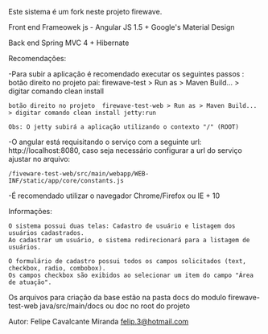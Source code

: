 Este sistema é um fork neste projeto firewave.

Front end
Frameowek js - Angular JS 1.5 + Google's Material Design 

Back end
Spring MVC 4 + Hibernate 

Recomendações:

-Para subir a aplicação é recomendado executar os seguintes passos :
	botão direito no projeto pai: firewave-test > Run as > Maven Build... > digitar comando clean install
	
	botão direito no projeto  firewave-test-web > Run as > Maven Build... > digitar comando clean install jetty:run	

	Obs: O jetty subirá a aplicação utilizando o contexto "/" (ROOT)

-O angular está requisitando o serviço com a seguinte url: http://localhost:8080, caso seja necessário configurar a url do serviço ajustar no arquivo:

	/fiveware-test-web/src/main/webapp/WEB-INF/static/app/core/constants.js

-É recomendado utilizar o navegador Chrome/Firefox ou IE + 10

Informações:

	O sistema possui duas telas: Cadastro de usuário e listagem dos usuários cadastrados.
	Ao cadastrar um usuário, o sistema redirecionará para a listagem de usuários.

	O formulário de cadastro possui todos os campos solicitados (text, checkbox, radio, combobox).
	Os campos checkbox são exibidos ao selecionar um item do campo "Área de atuação".

Os arquivos para criação da base estão na pasta docs do modulo firewave-test-web java/src/main/docs ou doc no root do projeto

Autor:
Felipe Cavalcante Miranda
felip.3@hotmail.com